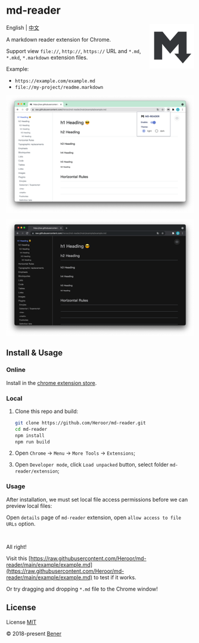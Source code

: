 # md-reader

<img src="./src/images/icon.png" align="right" width="120">

English | [中文](./README-cn.md)

A markdown reader extension for Chrome.

Support view `file://`, `http://`, `https://` URL and `*.md`, `*.mkd`, `*.markdown` extension files.

Example:

- `https://example.com/example.md`
- `file://my-project/readme.markdown`

![banner1](./example/example-1.png)

![banner2](./example/example-2.png)

## Install & Usage

### Online

Install in the [chrome extension store](https://chrome.google.com/webstore/detail/md-reader/medapdbncneneejhbgcjceippjlfkmkg).

### Local

1. Clone this repo and build:

    ```bash
    git clone https://github.com/Heroor/md-reader.git
    cd md-reader
    npm install
    npm run build
    ```

2. Open `Chrome` -> `Menu` -> `More Tools` -> `Extensions`;

3. Open `Developer mode`, click `Load unpacked` button, select folder `md-reader/extension`;

### Usage

After installation, we must set local file access permissions before we can preview local files:

Open `details` page of `md-reader` extension, open `allow access to file URLs` option.

<br/>

All right!

Visit this [https://raw.githubusercontent.com/Heroor/md-reader/main/example/example.md](https://raw.githubusercontent.com/Heroor/md-reader/main/example/example.md) to test if it works.

Or try dragging and dropping `*.md` file to the Chrome window!

## License

License [MIT](https://github.com/Heroor/md-reader/blob/master/LICENSE)

© 2018-present [Bener](https://github.com/Heroor)
